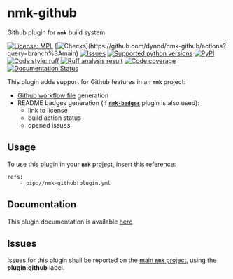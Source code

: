 # nmk-github
Github plugin for **`nmk`** build system

<!-- NMK-BADGES-BEGIN -->
[![License: MPL](https://img.shields.io/github/license/dynod/nmk-github?color=green)](https://github.com/dynod/nmk-github/blob/main/LICENSE)
[![Checks](https://img.shields.io/github/actions/workflow/status/dynod/nmk-github/build.yml?branch=main&label=build%20%26%20u.t.)](https://github.com/dynod/nmk-github/actions?query=branch%3Amain)
[![Issues](https://img.shields.io/github/issues-search/dynod/nmk?label=issues&query=is%3Aopen+is%3Aissue+label%3Aplugin%3Agithub)](https://github.com/dynod/nmk/issues?q=is%3Aopen+is%3Aissue+label%3Aplugin%3Agithub)
[![Supported python versions](https://img.shields.io/badge/python-3.9%20--%203.12-blue)](https://www.python.org/)
[![PyPI](https://img.shields.io/pypi/v/nmk-github)](https://pypi.org/project/nmk-github/)
[![Code style: ruff](https://img.shields.io/badge/code%20style-ruff-000000.svg)](https://astral.sh/ruff)
[![Ruff analysis result](https://img.shields.io/badge/ruff-0-green)](https://astral.sh/ruff)
[![Code coverage](https://img.shields.io/codecov/c/github/dynod/nmk-github)](https://app.codecov.io/gh/dynod/nmk-github)
[![Documentation Status](https://readthedocs.org/projects/nmk-github/badge/?version=stable)](https://nmk-github.readthedocs.io/)
<!-- NMK-BADGES-END -->

This plugin adds support for Github features in an **`nmk`** project:
* [Github workflow file](https://docs.github.com/en/actions/using-workflows/workflow-syntax-for-github-actions) generation
* README badges generation (if [**`nmk-badges`**](https://github.com/dynod/nmk-badges) plugin is also used):
  * link to license
  * build action status
  * opened issues

## Usage

To use this plugin in your **`nmk`** project, insert this reference:
```
refs:
    - pip://nmk-github!plugin.yml
```

## Documentation

This plugin documentation is available [here](https://nmk-github.readthedocs.io/)

## Issues

Issues for this plugin shall be reported on the [main  **`nmk`** project](https://github.com/dynod/nmk/issues), using the **plugin:github** label.
